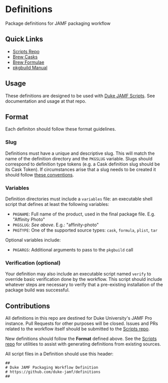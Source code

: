 # Definitions

Package definitions for JAMF packaging workflow

## Quick Links

* [Scripts Repo](https://github.com/duke-jamf/scripts)
* [Brew Casks](https://formulae.brew.sh/cask/)
* [Brew Formulae](https://formulae.brew.sh/formula/)
* [pkgbuild Manual](https://www.unix.com/man-page/osx/1/pkgbuild/)

## Usage

These definitions are designed to be used with [Duke JAMF Scripts](https://github.com/duke-jamf/scripts).
See documentation and usage at that repo.

## Format

Each definiton should follow these format guidelines.

### Slug

Definitions must have a unique and descriptive slug. This will match the name of the
definition directory and the `PKGSLUG` variable. Slugs should correspond to definition type
tokens (e.g. a Cask definition slug should be its Cask Token). If circumstances arise that
a slug needs to be created it should follow
[these conventions](https://github.com/Homebrew/homebrew-cask/blob/master/doc/cask_language_reference/token_reference.md).

### Variables

Definition directories must include a `variables` file: an executable shell script that defines
at least the following variables:

* `PKGNAME`: Full name of the product, used in the final package file. E.g. "Affinity Photo"
* `PKGSLUG`: *See above*. E.g.: "affinity-photo"
* `PKGTYPE`: One of the supported source types: `cask`, `formula`, `plist`, `tar`

Optional variables include:

* `PKGARGS`: Additional arguments to pass to the `pkgbuild` call

### Verification (optional)

Your definition may also include an executable script named `verify` to override basic
verification done by the workflow. This script should include whatever steps are necessary
to verify that a pre-existing installation of the package build was successful.

## Contributions

All definitions in this repo are destined for Duke University's JAMF Pro instance. Pull Requests
for other purposes will be closed. Issues and PRs related to the workflow itself should be
submitted to the [Scripts repo](https://github.com/duke-jamf/scripts).

New definitions should follow the **Format** defined above. See the [Scripts repo](https://github.com/duke-jamf/scripts)
for utilities to assist with generating definitions from existing sources.

All script files in a Definition should use this header:
```
##
# Duke JAMF Packaging Workflow Definition
# https://github.com/duke-jamf/definitions
##


```
